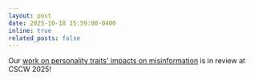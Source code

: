 ```yaml
---
layout: post
date: 2025-10-18 15:59:00-0400
inline: true
related_posts: false
---
```


Our [work on personality traits' impacts on misinformation](https://arxiv.org/abs/2407.02710) is in review at CSCW 2025!